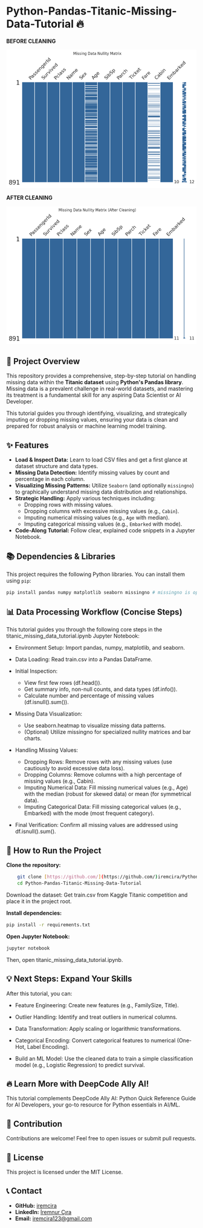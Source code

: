 # Python-Pandas-Titanic-Missing-Data-Tutorial 🔥

 ********BEFORE CLEANING********

![Project Overview Image: Example of a clean vs. missing data comparison or a powerful missingno matrix.](images/missing-data-output.png)


 ********AFTER CLEANING********

![Project Overview Image: Example of a clean vs. missing data comparison or a powerful missingno matrix.](images/clean-output.png)


## 🚀 Project Overview

This repository provides a comprehensive, step-by-step tutorial on handling missing data within the **Titanic dataset** using **Python's Pandas library**. Missing data is a prevalent challenge in real-world datasets, and mastering its treatment is a fundamental skill for any aspiring Data Scientist or AI Developer.

This tutorial guides you through identifying, visualizing, and strategically imputing or dropping missing values, ensuring your data is clean and prepared for robust analysis or machine learning model training.

## ✨ Features

* **Load & Inspect Data:** Learn to load CSV files and get a first glance at dataset structure and data types.
* **Missing Data Detection:** Identify missing values by count and percentage in each column.
* **Visualizing Missing Patterns:** Utilize `Seaborn` (and optionally `missingno`) to graphically understand missing data distribution and relationships.
* **Strategic Handling:** Apply various techniques including:
    * Dropping rows with missing values.
    * Dropping columns with excessive missing values (e.g., `Cabin`).
    * Imputing numerical missing values (e.g., `Age` with median).
    * Imputing categorical missing values (e.g., `Embarked` with mode).
* **Code-Along Tutorial:** Follow clear, explained code snippets in a Jupyter Notebook.

## 📚 Dependencies & Libraries

This project requires the following Python libraries. You can install them using `pip`:

```bash
pip install pandas numpy matplotlib seaborn missingno # missingno is optional but recommended
```

## 📊 Data Processing Workflow (Concise Steps)

This tutorial guides you through the following core steps in the titanic_missing_data_tutorial.ipynb Jupyter Notebook:

* Environment Setup: Import pandas, numpy, matplotlib, and seaborn.

* Data Loading: Read train.csv into a Pandas DataFrame.

* Initial Inspection:
  * View first few rows (df.head()).
  * Get summary info, non-null counts, and data types (df.info()).
  * Calculate number and percentage of missing values (df.isnull().sum()).

* Missing Data Visualization:
  * Use seaborn.heatmap to visualize missing data patterns.
  * (Optional) Utilize missingno for specialized nullity matrices and bar charts.

* Handling Missing Values:
  * Dropping Rows: Remove rows with any missing values (use cautiously to avoid excessive data loss).
  * Dropping Columns: Remove columns with a high percentage of missing values (e.g., Cabin).
  * Imputing Numerical Data: Fill missing numerical values (e.g., Age) with the median (robust for skewed data) or mean (for symmetrical data).
  * Imputing Categorical Data: Fill missing categorical values (e.g., Embarked) with the mode (most frequent category).

* Final Verification: Confirm all missing values are addressed using df.isnull().sum().


## 🚀 How to Run the Project

**Clone the repository:**
     
```bash
    git clone [https://github.com/](https://github.com/)iremcira/Python-Pandas-Titanic-Missing-Data-Tutorial.git
    cd Python-Pandas-Titanic-Missing-Data-Tutorial
```

Download the dataset: Get train.csv from Kaggle Titanic competition and place it in the project root.


**Install dependencies:**

```bash
pip install -r requirements.txt
```

**Open Jupyter Notebook:**

```bash
jupyter notebook
```

Then, open titanic_missing_data_tutorial.ipynb.

## 💡 Next Steps: Expand Your Skills

After this tutorial, you can:

* Feature Engineering: Create new features (e.g., FamilySize, Title).

* Outlier Handling: Identify and treat outliers in numerical columns.

* Data Transformation: Apply scaling or logarithmic transformations.

* Categorical Encoding: Convert categorical features to numerical (One-Hot, Label Encoding).

* Build an ML Model: Use the cleaned data to train a simple classification model (e.g., Logistic Regression) to predict survival.

## 🔥 Learn More with DeepCode Ally AI!

This tutorial complements DeepCode Ally AI: Python Quick Reference Guide for AI Developers, your go-to resource for Python essentials in AI/ML.

## 🤝 Contribution

Contributions are welcome! Feel free to open issues or submit pull requests.

## 📄 License

This project is licensed under the MIT License.

## 📞 Contact

* **GitHub:** [iremcira](https://github.com/[iremcira])
* **LinkedIn:** [İremnur Çıra](https://www.linkedin.com/in/[irem-cira]/)
* **Email:** [iremcira123@gmail.com](mailto:iremcira123@gmail.com)
